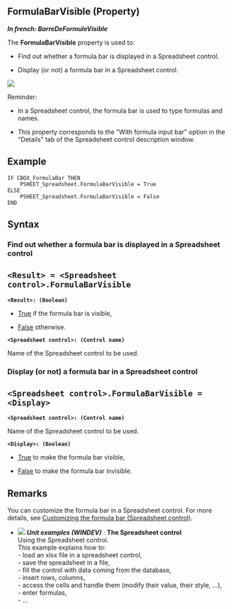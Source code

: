 
## FormulaBarVisible (Property)

***In french: BarreDeFormuleVisible***
	



<a name="XUse"></a>
<a name="Use"></a>
<a name="description"></a>
The **FormulaBarVisible** property is used to: 

- Find out whether a formula bar is displayed in a Spreadsheet control. 

- Display (or not) a formula bar in a Spreadsheet control. 





![](https://doc.pcsoft.fr/en-US/images/image.awp?langid=3&name=Tableur_Barre_Formule.gif)


Reminder: 

- In a Spreadsheet control, the formula bar is used to type formulas and names.

- This property corresponds to the "With formula input bar" option in the "Details" tab of the Spreadsheet control description window.



<a name="Example1"></a>
<a name="sample_code"></a>

## Example


```wl
IF CBOX_FormulaBar THEN
	PSHEET_Spreadsheet.FormulaBarVisible = True
ELSE
	PSHEET_Spreadsheet.FormulaBarVisible = False
END
```

<a name="XSYNTAX"></a>

## Syntax
<a name="SYNTAX1"></a>

### Find out whether a formula bar is displayed in a Spreadsheet control

`<Result> = <Spreadsheet control>.FormulaBarVisible`
---

**`<Result>: (Boolean)`**



- <u><u><u><u>True</u></u></u></u> if the formula bar is visible, 

- <u><u><u><u>False</u></u></u></u> otherwise. 




**`<Spreadsheet control>: (Control name)`**

Name of the Spreadsheet control to be used. 


<a name="SYNTAX2"></a>

### Display (or not) a formula bar in a Spreadsheet control

`<Spreadsheet control>.FormulaBarVisible = <Display>`
---

**`<Spreadsheet control>: (Control name)`**

Name of the Spreadsheet control to be used. 

**`<Display>: (Boolean)`**



- <u><u><u><u>True</u></u></u></u> to make the formula bar visible,

- <u><u><u><u>False</u></u></u></u> to make the formula bar invisible. 






<a name="NOTE0"></a>
<a name="NOTE0_1"></a>

## Remarks
You can customize the formula bar in a Spreadsheet control. For more details, see [Customizing the formula bar (Spreadsheet control)](../WDChamp/1000033001.md).


- ![](https://doc.pcsoft.fr/en-US/images/image.awp?langid=3&name=TheSpreadsheetcontrol.gif) ***Unit examples (WINDEV)*** : **The Spreadsheet control** <br>Using the Spreadsheet control.<br>This example explains how to:<br>- load an xlsx file in a spreadsheet control,<br>- save the spreadsheet in a file,<br>- fill the control with data coming from the database,<br>- insert rows, columns,<br>- access the cells and handle them (modify their value, their style, ...),<br>- enter formulas,<br>- ...


